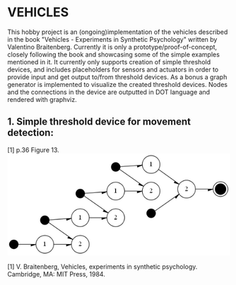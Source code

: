 # VEHICLES

 This hobby project is an (ongoing)implementation of the vehicles described in the book "Vehicles - Experiments in Synthetic Psychology" written by Valentino Braitenberg.
 Currently it is only a prototype/proof-of-concept, closely following the book and showcasing some of the simple examples mentioned in it.
 It currently only supports creation of simple threshold devices, and includes placeholders for sensors and actuators in order to provide input and get output to/from threshold devices.
 As a bonus a graph generator is implemented to visualize the created threshold devices. Nodes and the connections in the device are outputted in DOT language and rendered with graphviz.

 ## 1. Simple threshold device for movement detection:

[1] p.36 Figure 13.
![logo](./right2left/right2left_movement.png?raw=true)






[1] V. Braitenberg, Vehicles, experiments in synthetic psychology. Cambridge, MA: MIT Press, 1984. 